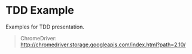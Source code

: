 TDD Example
===========

Examples for TDD presentation.

> ChromeDriver: http://chromedriver.storage.googleapis.com/index.html?path=2.10/